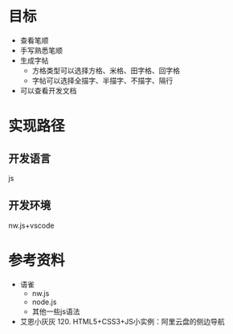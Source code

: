 # 目标

* 查看笔顺
* 手写熟悉笔顺
* 生成字帖
  * 方格类型可以选择方格、米格、田字格、回字格
  * 字帖可以选择全描字、半描字、不描字、隔行
* 可以查看开发文档

# 实现路径

## 开发语言

js

## 开发环境

nw.js+vscode

# 参考资料

* 语雀
  * nw.js
  * node.js
  * 其他一些js语法
* 艾恩小灰灰 120. HTML5+CSS3+JS小实例：阿里云盘的侧边导航
